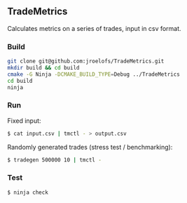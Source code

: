 ## TradeMetrics

Calculates metrics on a series of trades, input in csv format.

### Build

```sh
git clone git@github.com:jroelofs/TradeMetrics.git
mkdir build && cd build
cmake -G Ninja -DCMAKE_BUILD_TYPE=Debug ../TradeMetrics
cd build
ninja
```

### Run

Fixed input:
```sh
$ cat input.csv | tmctl - > output.csv
```

Randomly generated trades (stress test / benchmarking):
```sh
$ tradegen 500000 10 | tmctl -
```

### Test

```sh
$ ninja check
```
